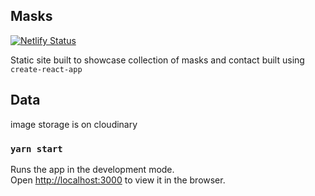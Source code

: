 ## Masks

[![Netlify Status](https://api.netlify.com/api/v1/badges/1a0a9fdf-f794-4db8-8d2f-1bb4bd35f649/deploy-status)](https://app.netlify.com/sites/coyanadel/deploys)

Static site built to showcase collection of masks and contact
built using `create-react-app`

## Data

image storage is on cloudinary

### `yarn start`

Runs the app in the development mode.<br />
Open [http://localhost:3000](http://localhost:3000) to view it in the browser.
